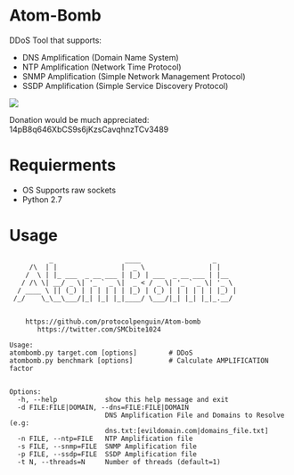 # Atom-Bomb
DDoS Tool that supports:
  * DNS Amplification (Domain Name System)
  * NTP Amplification (Network Time Protocol)
  * SNMP Amplification (Simple Network Management Protocol)
  * SSDP Amplification (Simple Service Discovery Protocol)

![](https://i.imgur.com/xiyXJO3.png)

Donation would be much appreciated: 14pB8q646XbCS9s6jKzsCavqhnzTCv3489
# Requierments
 * OS Supports raw sockets
 * Python 2.7

# Usage
```
          _                  ____                  _     
     /\  | |                |  _ \                | |    
    /  \ | |_ ___  _ __ ___ | |_) | ___  _ __ ___ | |__  
   / /\ \| __/ _ \| '_ ` _ \|  _ < / _ \| '_ ` _ \| '_ \ 
  / ____ \ || (_) | | | | | | |_) | (_) | | | | | | |_) |
 /_/    \_\__\___/|_| |_| |_|____/ \___/|_| |_| |_|_.__/ 
                                                         
                                                         
	https://github.com/protocolpenguin/Atom-bomb
	   https://twitter.com/SMCbite1024

Usage: 
atombomb.py target.com [options]        # DDoS
atombomb.py benchmark [options]         # Calculate AMPLIFICATION factor


Options:
  -h, --help            show this help message and exit
  -d FILE:FILE|DOMAIN, --dns=FILE:FILE|DOMAIN
                        DNS Amplification File and Domains to Resolve (e.g:
                        dns.txt:[evildomain.com|domains_file.txt]
  -n FILE, --ntp=FILE   NTP Amplification file
  -s FILE, --snmp=FILE  SNMP Amplification file
  -p FILE, --ssdp=FILE  SSDP Amplification file
  -t N, --threads=N     Number of threads (default=1)
```
